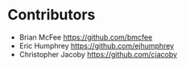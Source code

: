 Contributors
============

* Brian McFee <https://github.com/bmcfee>
* Eric Humphrey <https://github.com/ejhumphrey>
* Christopher Jacoby <https://github.com/cjacoby>
